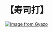# 【寿司打】 #

[![Image from Gyazo](https://i.gyazo.com/97a71176368d4208145067b2f0b208ee.jpg)](https://gyazo.com/97a71176368d4208145067b2f0b208ee)
